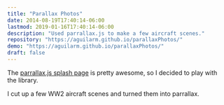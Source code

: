 ```yaml
---
title: "Parallax Photos"
date: 2014-08-19T17:40:14-06:00
lastmod: 2019-01-16T17:40:14-06:00
description: "Used parrallax.js to make a few aircraft scenes."
repository: "https://aguilarm.github.io/parallaxPhotos/"
demo: "https://aguilarm.github.io/parallaxPhotos/"
draft: false
---
```


The [parrallax.js splash page](http://matthew.wagerfield.com/parallax/) is pretty awesome, so I decided to play with the library.

I cut up a few WW2 aircraft scenes and turned them into parrallax.
